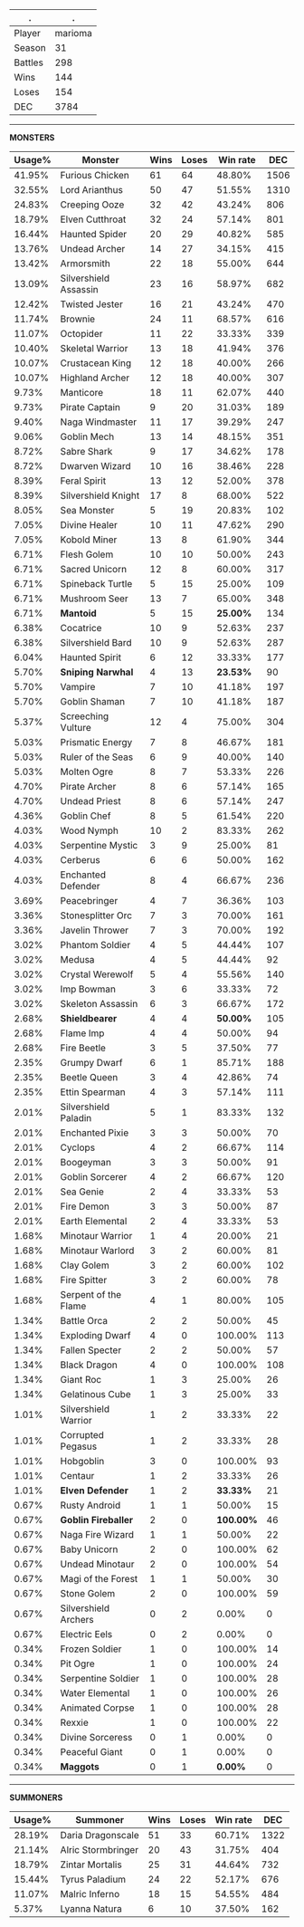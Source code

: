 .|.
|-|-
Player|marioma
Season|31
Battles|298
Wins|144
Loses|154
DEC|3784

---
**MONSTERS**

Usage%|Monster|Wins|Loses|Win rate|DEC|
-|-|-|-|-|-|
41.95%|Furious Chicken|61|64|48.80%|1506|
32.55%|Lord Arianthus|50|47|51.55%|1310|
24.83%|Creeping Ooze|32|42|43.24%|806|
18.79%|Elven Cutthroat|32|24|57.14%|801|
16.44%|Haunted Spider|20|29|40.82%|585|
13.76%|Undead Archer|14|27|34.15%|415|
13.42%|Armorsmith|22|18|55.00%|644|
13.09%|Silvershield Assassin|23|16|58.97%|682|
12.42%|Twisted Jester|16|21|43.24%|470|
11.74%|Brownie|24|11|68.57%|616|
11.07%|Octopider|11|22|33.33%|339|
10.40%|Skeletal Warrior|13|18|41.94%|376|
10.07%|Crustacean King|12|18|40.00%|266|
10.07%|Highland Archer|12|18|40.00%|307|
9.73%|Manticore|18|11|62.07%|440|
9.73%|Pirate Captain|9|20|31.03%|189|
9.40%|Naga Windmaster|11|17|39.29%|247|
9.06%|Goblin Mech|13|14|48.15%|351|
8.72%|Sabre Shark|9|17|34.62%|178|
8.72%|Dwarven Wizard|10|16|38.46%|228|
8.39%|Feral Spirit|13|12|52.00%|378|
8.39%|Silvershield Knight|17|8|68.00%|522|
8.05%|Sea Monster|5|19|20.83%|102|
7.05%|Divine Healer|10|11|47.62%|290|
7.05%|Kobold Miner|13|8|61.90%|344|
6.71%|Flesh Golem|10|10|50.00%|243|
6.71%|Sacred Unicorn|12|8|60.00%|317|
6.71%|Spineback Turtle|5|15|25.00%|109|
6.71%|Mushroom Seer|13|7|65.00%|348|
6.71%|**Mantoid**|5|15|**25.00%**|134|
6.38%|Cocatrice|10|9|52.63%|237|
6.38%|Silvershield Bard|10|9|52.63%|287|
6.04%|Haunted Spirit|6|12|33.33%|177|
5.70%|**Sniping Narwhal**|4|13|**23.53%**|90|
5.70%|Vampire|7|10|41.18%|197|
5.70%|Goblin Shaman|7|10|41.18%|187|
5.37%|Screeching Vulture|12|4|75.00%|304|
5.03%|Prismatic Energy|7|8|46.67%|181|
5.03%|Ruler of the Seas|6|9|40.00%|140|
5.03%|Molten Ogre|8|7|53.33%|226|
4.70%|Pirate Archer|8|6|57.14%|165|
4.70%|Undead Priest|8|6|57.14%|247|
4.36%|Goblin Chef|8|5|61.54%|220|
4.03%|Wood Nymph|10|2|83.33%|262|
4.03%|Serpentine Mystic|3|9|25.00%|81|
4.03%|Cerberus|6|6|50.00%|162|
4.03%|Enchanted Defender|8|4|66.67%|236|
3.69%|Peacebringer|4|7|36.36%|103|
3.36%|Stonesplitter Orc|7|3|70.00%|161|
3.36%|Javelin Thrower|7|3|70.00%|192|
3.02%|Phantom Soldier|4|5|44.44%|107|
3.02%|Medusa|4|5|44.44%|92|
3.02%|Crystal Werewolf|5|4|55.56%|140|
3.02%|Imp Bowman|3|6|33.33%|72|
3.02%|Skeleton Assassin|6|3|66.67%|172|
2.68%|**Shieldbearer**|4|4|**50.00%**|105|
2.68%|Flame Imp|4|4|50.00%|94|
2.68%|Fire Beetle|3|5|37.50%|77|
2.35%|Grumpy Dwarf|6|1|85.71%|188|
2.35%|Beetle Queen|3|4|42.86%|74|
2.35%|Ettin Spearman|4|3|57.14%|111|
2.01%|Silvershield Paladin|5|1|83.33%|132|
2.01%|Enchanted Pixie|3|3|50.00%|70|
2.01%|Cyclops|4|2|66.67%|114|
2.01%|Boogeyman|3|3|50.00%|91|
2.01%|Goblin Sorcerer|4|2|66.67%|120|
2.01%|Sea Genie|2|4|33.33%|53|
2.01%|Fire Demon|3|3|50.00%|87|
2.01%|Earth Elemental|2|4|33.33%|53|
1.68%|Minotaur Warrior|1|4|20.00%|21|
1.68%|Minotaur Warlord|3|2|60.00%|81|
1.68%|Clay Golem|3|2|60.00%|102|
1.68%|Fire Spitter|3|2|60.00%|78|
1.68%|Serpent of the Flame|4|1|80.00%|105|
1.34%|Battle Orca|2|2|50.00%|45|
1.34%|Exploding Dwarf|4|0|100.00%|113|
1.34%|Fallen Specter|2|2|50.00%|57|
1.34%|Black Dragon|4|0|100.00%|108|
1.34%|Giant Roc|1|3|25.00%|26|
1.34%|Gelatinous Cube|1|3|25.00%|33|
1.01%|Silvershield Warrior|1|2|33.33%|22|
1.01%|Corrupted Pegasus|1|2|33.33%|28|
1.01%|Hobgoblin|3|0|100.00%|93|
1.01%|Centaur|1|2|33.33%|26|
1.01%|**Elven Defender**|1|2|**33.33%**|21|
0.67%|Rusty Android|1|1|50.00%|15|
0.67%|**Goblin Fireballer**|2|0|**100.00%**|46|
0.67%|Naga Fire Wizard|1|1|50.00%|22|
0.67%|Baby Unicorn|2|0|100.00%|62|
0.67%|Undead Minotaur|2|0|100.00%|54|
0.67%|Magi of the Forest|1|1|50.00%|30|
0.67%|Stone Golem|2|0|100.00%|59|
0.67%|Silvershield Archers|0|2|0.00%|0|
0.67%|Electric Eels|0|2|0.00%|0|
0.34%|Frozen Soldier|1|0|100.00%|14|
0.34%|Pit Ogre|1|0|100.00%|24|
0.34%|Serpentine Soldier|1|0|100.00%|28|
0.34%|Water Elemental|1|0|100.00%|26|
0.34%|Animated Corpse|1|0|100.00%|28|
0.34%|Rexxie|1|0|100.00%|22|
0.34%|Divine Sorceress|0|1|0.00%|0|
0.34%|Peaceful Giant|0|1|0.00%|0|
0.34%|**Maggots**|0|1|**0.00%**|0|

---
**SUMMONERS**

Usage%|Summoner|Wins|Loses|Win rate|DEC|
-|-|-|-|-|-|
28.19%|Daria Dragonscale|51|33|60.71%|1322|
21.14%|Alric Stormbringer|20|43|31.75%|404|
18.79%|Zintar Mortalis|25|31|44.64%|732|
15.44%|Tyrus Paladium|24|22|52.17%|676|
11.07%|Malric Inferno|18|15|54.55%|484|
5.37%|Lyanna Natura|6|10|37.50%|162|
